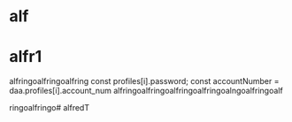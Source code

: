 # alf
# alfr1
alfringoalfringoalfring
        const profiles[i].password;
        const accountNumber = daa.profiles[i].account_num
alfringoalfringoalfringoalfringoalngoalfringoalf
 
 ringoalfringo# alfredT
